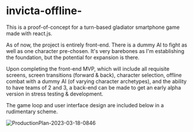 # invicta-offline-
This is a proof-of-concept for a turn-based gladiator smartphone game made with react.js.

As of now, the project is entirely front-end. There is a dummy AI to fight as well as one character pre-chosen. It's very barebones as I'm establishing the foundation, but the potential for expansion is there. 

Upon completing the front-end MVP, which will include all requisite screens, screen transitions (forward & back), character selection, offline combat with a dummy AI (of varying character archetypes), and the ability to have teams of 2 and 3, a back-end can be made to get an early alpha version in stress testing & development.

The game loop and user interface design are included below in a rudimentary scheme.

![ProductionPlan-2023-03-18-0846](https://user-images.githubusercontent.com/99525478/235745914-0ffc47dc-3375-4b9f-bca4-2741d807bd6d.png)
